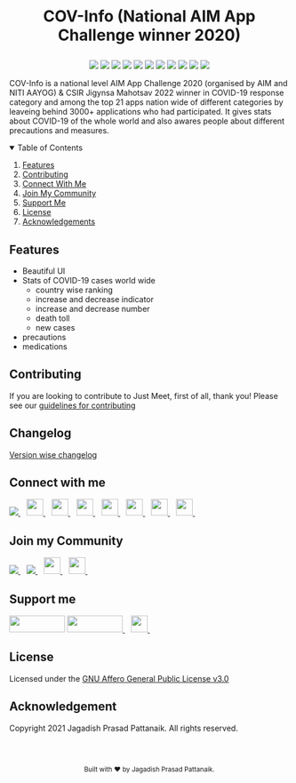 # <p align="center"> COV-Info (National AIM App Challenge winner 2020) </p>

<div align="center">
<img src="https://img.shields.io/github/forks/jagadish-pattanaik/cov-info"/>
<img src="https://img.shields.io/github/stars/jagadish-pattanaik/cov-info"/>
<a href="https://github.com/jagadish-pattanaik/cov-info/issues"><img src="https://img.shields.io/github/issues/jagadish-pattanaik/cov-info"/></a>
<a href="https://github.com/jagadish-pattanaik/cov-info/pulls"><img src="https://img.shields.io/github/issues-pr/jagadish-pattanaik/cov-info"/></a>
<a href="https://github.com/jagadish-pattanaik/cov-info/blob/main/LICENSE.md"><img src="https://img.shields.io/github/license/jagadish-pattanaik/cov-info"/></a>
<a href="https://github.com/jagadish-pattanaik/cov-info/blob/main/CONTRIBUTING.md"><img src="https://img.shields.io/github/contributors/jagadish-pattanaik/cov-info"/></a>
<img src="https://img.shields.io/github/sponsors/jagadish-pattanaik"/>
<img src="https://img.shields.io/github/languages/count/jagadish-pattanaik/cov-info"/>
<img src="https://img.shields.io/github/languages/top/jagadish-pattanaik/cov-info"/>
<img src="https://img.shields.io/tokei/lines/github/jagadish-pattanaik/cov-info"/>
<img src="https://img.shields.io/github/repo-size/jagadish-pattanaik/cov-info"/>
</div>

COV-Info is a national level AIM App Challenge 2020 (organised by AIM and NITI AAYOG) & CSIR Jigynsa Mahotsav 2022 winner in COVID-19 response category and among the top 21 apps nation wide of different categories by leaveing behind 3000+ applications who had participated. It gives stats about COVID-19 of the whole world and also awares people about different precautions and measures.

<!-- TABLE OF CONTENTS -->
<details open="open">
  <summary>Table of Contents</summary>
  <ol>
    <li>
      <a href="#features">Features</a>
    </li>
    <li><a href="#contributing">Contributing</a></li>
    <li><a href="#connect-with-me">Connect With Me</a></li>
    <li><a href="#join-my-community">Join My Community</a></li>
    <li><a href="#support-me">Support Me</a></li>
    <li><a href="#license">License</a></li>
    <li><a href="#acknowledgement">Acknowledgements</a></li>
  </ol>
</details>

## Features
- Beautiful UI
- Stats of COVID-19 cases world wide
  - country wise ranking
  - increase and decrease indicator
  - increase and decrease number
  - death toll
  - new cases
- precautions
- medications

## Contributing
If you are looking to contribute to Just Meet, first of all, thank you! Please
see our [guidelines for contributing](./CONTRIBUTING.md)

## Changelog
[Version wise changelog](./CHANGELOG.md)
  
## Connect with me
  <a href="https://github.com/jagadish-pattanaik">
    <img src="https://img.shields.io/github/followers/jagadish-pattanaik?label=Follow&style=social" />
  </a>&ensp; 
  <a href="https://www.linkedin.com/in/jagadish-pattanaik/">
    <img width="30px" src="https://www.vectorlogo.zone/logos/linkedin/linkedin-icon.svg" />
  </a>&ensp;
  <a href="https://www.instagram.com/jagadish_pattanaik/">
    <img width="30px" src="https://www.vectorlogo.zone/logos/instagram/instagram-icon.svg" />
  </a>&ensp;
  <a href="https://stackoverflow.com/story/Jagadish">
    <img width="30px" src="https://www.vectorlogo.zone/logos/stackoverflow/stackoverflow-tile.svg" />
  </a>&ensp;
  <a href="https://www.facebook.com/justtechadmin/">
    <img width="30px" src="https://www.vectorlogo.zone/logos/facebook/facebook-tile.svg" />
   </a>&ensp;
   <a href="https://in.pinterest.com/jaguweb1234/">
    <img width="30px" src="https://www.vectorlogo.zone/logos/pinterest/pinterest-icon.svg" />
   </a>&ensp;
   <a href="https://www.quora.com/profile/Jagadish-Prasad-Pattanaik-1">
    <img width="30px" src="https://www.vectorlogo.zone/logos/quora/quora-icon.svg" />
   </a>&ensp;
  <a href="https://mail.google.com/mail/u/jaguweb1234@gmail.com">
    <img width="30px" src="https://www.vectorlogo.zone/logos/gmail/gmail-tile.svg" />
   </a>&ensp;

## Join my Community
  <a href="https://discord.gg/kczPxGpAtq">
    <img src="https://img.shields.io/discord/855828233383051294?label=Join Community&logo=Discord&style=social" />
  </a>&ensp;
  <a href="https://www.youtube.com/channel/UCgdd03ctC4odnUCNlPBSdUg?sub_confirmation=1">
    <img src="https://img.shields.io/youtube/channel/subscribers/UCgdd03ctC4odnUCNlPBSdUg?label=Subscribe&style=social" />
  </a>&ensp; 
  <a href="https://www.instagram.com/_just_technologies_/">
    <img width="30px" src="https://www.vectorlogo.zone/logos/instagram/instagram-icon.svg" />
  </a>&ensp;
  <a href="https://www.facebook.com/justtechteam">
    <img width="30px" src="https://www.vectorlogo.zone/logos/facebook/facebook-tile.svg" />
  </a>&ensp;

## Support me
<a href="https://github.com/sponsors/jagadish-pattanaik" title="Sponsor Me"><img src="https://raw.githubusercontent.com/natemoo-re/natemoo-re/master/assets/sponsor.svg?sanitize=true" width="100" height="30" aria-hidden="true"></a>
<a href="https://www.buymeacoffee.com/jagadish">
    <img width="100" height="30" src="https://cdn.buymeacoffee.com/buttons/v2/default-red.png" />
  </a>&ensp;
  <a href="https://www.patreon.com/justjagadish">
    <img width="30px" height="30" src="https://www.vectorlogo.zone/logos/patreon/patreon-icon.svg" />
  </a>&ensp;
  
## License
Licensed under the [GNU Affero General Public License v3.0](./LICENSE.md)

## Acknowledgement
Copyright 2021 Jagadish Prasad Pattanaik. All rights reserved.
  
<br>
</br>

<footer>
<p align="center" style="font-size: smaller;">Built with ❤️ by Jagadish Prasad Pattanaik.
</p>
</footer>




